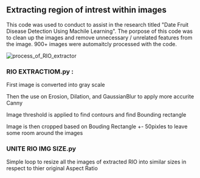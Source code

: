 
## Extracting region of intrest within images

This code was used to conduct to assist in the research titled "Date Fruit Disease Detection Using Machile Learning". The porpose of this code was to clean up the images and remove unnecessary / unrelated features from the image. 900+ images were automaitcly processed with the code.

![process_of_RIO_extractor](https://user-images.githubusercontent.com/93127443/201628971-a1f8b48a-73b0-45c7-ac52-7396a741f80e.png)


### RIO EXTRACTIOM.py :

First image is converted into gray scale

Then the use on Erosion, Dilation, and GaussianBlur to apply more accurite Canny

Image threshold is applied to find contours and find Bounding rectangle

Image is then cropped based on Bouding Rectangle +- 50pixles to leave some room around the images





### UNITE RIO IMG SIZE.py
Simple loop to resize all the images of extracted RIO into similar sizes in respect to thier original Aspect Ratio 


